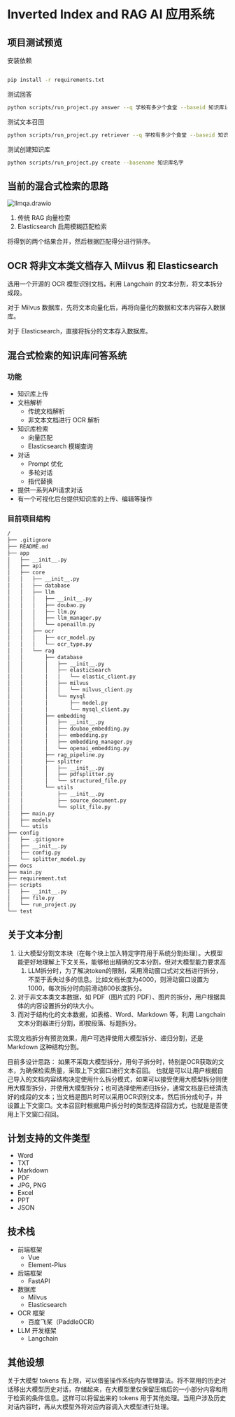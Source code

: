# Inverted Index and RAG AI 应用系统

## 项目测试预览

安装依赖
```bash

pip install -r requirements.txt
```
测试回答
```bash
python scripts/run_project.py answer --q 学校有多少个食堂 --baseid 知识库id
```
测试文本召回
```bash
python scripts/run_project.py retriever --q 学校有多少个食堂 --baseid 知识库id
```
测试创建知识库
```bash
python scripts/run_project.py create --basename 知识库名字
```

## 当前的混合式检索的思路

![llmqa.drawio](docs/docs_images/llmqa.drawio.png)

1. 传统 RAG 向量检索
2. Elasticsearch 启用模糊匹配检索

将得到的两个结果合并，然后根据匹配得分进行排序。

## OCR 将非文本类文档存入 Milvus 和 Elasticsearch

选用一个开源的 OCR 模型识别文档，利用 Langchain 的文本分割，将文本拆分成段。

对于 Milvus 数据库，先将文本向量化后，再将向量化的数据和文本内容存入数据库。

对于 Elasticsearch，直接将拆分的文本存入数据库。

## 混合式检索的知识库问答系统

### 功能

- 知识库上传
- 文档解析
  - 传统文档解析
  - 非文本文档进行 OCR 解析
- 知识库检索
  - 向量匹配
  - Elasticsearch 模糊查询
- 对话
  - Prompt 优化
  - 多轮对话
  - 指代替换
- 提供一系列API请求对话
- 有一个可视化后台提供知识库的上传、编辑等操作

### 目前项目结构

```bash
/
├── .gitignore
├── README.md
├── app
│   ├── __init__.py
│   ├── api
│   ├── core
│   │   ├── __init__.py
│   │   ├── database
│   │   ├── llm
│   │   │   ├── __init__.py
│   │   │   ├── doubao.py
│   │   │   ├── llm.py
│   │   │   ├── llm_manager.py
│   │   │   └── openaillm.py
│   │   ├── ocr
│   │   │   ├── ocr_model.py
│   │   │   └── ocr_type.py
│   │   └── rag
│   │       ├── database
│   │       │   ├── __init__.py
│   │       │   ├── elasticsearch
│   │       │   │   └── elastic_client.py
│   │       │   ├── milvus
│   │       │   │   └── milvus_client.py
│   │       │   └── mysql
│   │       │       ├── model.py
│   │       │       └── mysql_client.py
│   │       ├── embedding
│   │       │   ├── __init__.py
│   │       │   ├── doubao_embedding.py
│   │       │   ├── embedding.py
│   │       │   ├── embedding_manager.py
│   │       │   └── openai_embedding.py
│   │       ├── rag_pipeline.py
│   │       ├── splitter
│   │       │   ├── __init__.py
│   │       │   ├── pdfsplitter.py
│   │       │   └── structured_file.py
│   │       └── utils
│   │           ├── __init__.py
│   │           ├── source_document.py
│   │           └── split_file.py
│   ├── main.py
│   ├── models
│   └── utils
├── config
│   ├── .gitignore
│   ├── __init__.py
│   ├── config.py
│   └── splitter_model.py
├── docs
├── main.py
├── requirement.txt
├── scripts
│   ├── __init__.py
│   ├── file.py
│   └── run_project.py
└── test
```

## 关于文本分割

1. 让大模型分割文本块（在每个块上加入特定字符用于系统分割处理）。大模型能更好地理解上下文关系，能够给出精确的文本分割，但对大模型能力要求高
   1. LLM拆分时，为了解决token的限制，采用滑动窗口式对文档进行拆分，不至于丢失过多的信息。比如文档长度为4000，则滑动窗口设置为1000，每次拆分时向前滑动800长度拆分。
2. 对于非文本类文本数据，如 PDF（图片式的 PDF）、图片的拆分，用户根据具体的内容设置拆分的块大小。
3. 而对于结构化的文本数据，如表格、Word、Markdown 等，利用 Langchain 文本分割器进行分割，即按段落、标题拆分。

实现文档拆分有预览效果，用户可选择使用大模型拆分、递归分割，还是 Markdown 这种结构分割。

目前多设计思路：
如果不采取大模型拆分，用句子拆分时，特别是OCR获取的文本，为确保检索质量，采取上下文窗口进行文本召回。
也就是可以让用户根据自己导入的文档内容结构决定使用什么拆分模式，如果可以接受使用大模型拆分则使用大模型拆分，并使用大模型拆分；也可选择使用递归拆分，通常文档是已经清洗好的成段的文本；当文档是图片时可以采用OCR识别文本，然后拆分成句子，并设置上下文窗口。文本召回时根据用户拆分时的类型选择召回方式，也就是是否使用上下文窗口召回。

## 计划支持的文件类型

- Word
- TXT
- Markdown
- PDF
- JPG, PNG
- Excel
- PPT
- JSON

## 技术栈

- 前端框架
  - Vue
  - Element-Plus
- 后端框架
  - FastAPI
- 数据库
  - Milvus
  - Elasticsearch
- OCR 框架
  - 百度飞桨（PaddleOCR）
- LLM 开发框架
  - Langchain



## 其他设想

关于大模型 tokens 有上限，可以借鉴操作系统内存管理算法。将不常用的历史对话移出大模型历史对话，存储起来，在大模型里仅保留压缩后的一小部分内容和用于检索的条件信息。这样可以将留出来的 tokens 用于其他处理。当用户涉及历史对话内容时，再从大模型外将对应内容调入大模型进行处理。